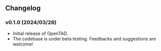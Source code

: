 ## Changelog

### v0.1.0 (2024/03/28)

- Initial release of OpenTAD.
- The codebase is under beta testing. Feedbacks and suggestions are welcome!
